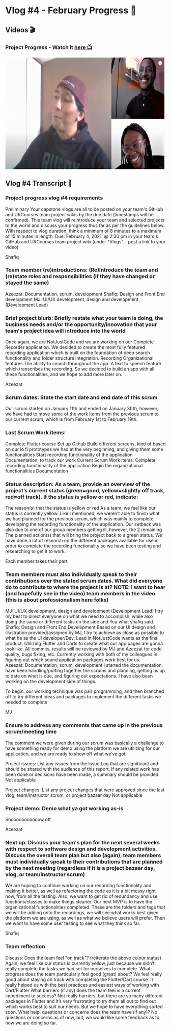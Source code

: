 # Vlog #4 - February Progress :movie_camera:

## Videos :clapper:

### Project Progress - Watch it [here :tv:](https://www.youtube.com/watch?v=72oQbTF8Z2M&list=PLYe3W-KlyGmhn3UW-h5u9xt7_pnBl_03l&index=7&ab_channel=NotAToaster94)
[<img src="https://github.com/NotJustCode3/The_Complete_Recorder/blob/master/Documentation/Miscellaneous/vlog4_thumbnail.png" width="500" height="350">](https://www.youtube.com/watch?v=72oQbTF8Z2M&list=PLYe3W-KlyGmhn3UW-h5u9xt7_pnBl_03l&index=7&ab_channel=NotAToaster94)

## Vlog #4 Transcript :scroll:

### Project progress vlog #4 requirements
Preliminary
Your capstone vlogs are all to be posted on your team's GitHub and URCourses team project wikis by the due date (timestamps will be confirmed). This team vlog will reintroduce your team and selected projects to the world and discuss your progress thus far as per the guidelines below. With respect to vlog duration, think a minimum of 8 minutes to a maximum of 15 minutes in length.
Due: February 4, 2021, @ 2:30 pm in your team's GitHub and URCourses team project wiki (under "Vlogs" - post a link to your video)
 
Shafiq
### Team member (re)introductions: (Re)Introduce the team and (re)state roles and responsibilities (if they have changed or stayed the same)
Azeezat: Documentation, scrum, development
Shafiq: Design and Front End development
MJ: UI/UX development, design and development (Development Lead)
 
### Brief project blurb: Briefly restate what your team is doing, the business needs and/or the opportunity/innovation that your team's project idea will introduce into the world
Once again, we are NotJustCode and we are working on our Complete Recorder application. 
We decided to create the most fully featured recording application which is built on the foundation of deep search functionality and folder structure  integration.
Recording
Organizational features
The ability to search throughout the app.
A text to speech feature which transcribes the recording.
So we decided to build an app with all these functionalities, and we hope to add more later on.
 
Azeezat
### Scrum dates: State the start date and end date of this scrum
Our scrum started on January 11th and ended on January 30th, however, we have had to move some of the work items from the previous scrum to our current scrum, which is from February 1st to February 19th.
 
### Last Scrum Work items:
Complete Flutter course
Set up Github
Build different screens, kind of based on our lo fi prototypes we had at the very beginning, and giving them some functionalities
Start recording functionality of the application
Documentation, to track our work
Current Scrum Work items:
Complete recording functionality of the application
Begin the organizational functionalities
Documentation
 
### Status description: As a team, provide an overview of the project’s current status (green=good, yellow=slightly off track, red=off track). If the status is yellow or red, indicate:
The reason(s) that the status is yellow or red
As a team, we feel like our status is currently yellow. Like I mentioned, we weren’t able to finish what we had planned for the previous scrum, which was mainly to complete developing the recording functionality of the application.
Our setback was also due to one of our group members getting ill, however, the 2 remaining
The planned action(s) that will bring the project back to a green status.
We have done a lot of research on the different packages available for use in order to complete the recording functionality so we have been testing and researching to get it to work. 
 
Each member takes their part
### Team members must also individually speak to their contributions over the stated scrum dates. What did everyone do to contribute to where the project is at? NOTE: I want to hear (and hopefully see in the video) team members in the video (this is about professionalism here folks)
MJ: UI/UX development, design and development (Development Lead)
I try my best to direct everyone on what we need to accomplish, while also doing the same or different tasks on the side and Yea what shafiq said.
Shafiq: Design and Front End Development
Based on our UI design and illustration provided/assigned by MJ, I try to achieve as close as possible to what he as the UI developer/Dev. Lead in NotJustCode wants as the final product. Utilizing Flutter and Darts to create what our app pages are gonna look like.  All commits, results will be reviewed by  MJ and Azeezat for code quality, bugs fixing, etc. Currently working with both of my colleagues in figuring out which sound application packages work best for us.             
Azeezat: Documentation, scrum, development
I started the documentation, have been handling/putting together the scrums and planning, getting us up to date on what is due, and figuring out expectations. I have also been working on the development side of things.
 
To begin, our working technique was pair programming, and then branched off to try different ideas and packages to implement the different tasks we needed to complete
 
MJ
### Ensure to address any comments that came up in the previous scrum/meeting time
The comment we were given during our scrum was basically a challenge to have something ready for demo using the platform we are utilizing for our application, and we are ready to show off what we’ve got.
 
Project issues: List any issues from the Issue Log that are significant and should be shared with the audience of this report. If any related work has been done or decisions have been made, a summary should be provided.
Not applicable
 
Project changes: List any project changes that were approved since the last vlog, team/instructor scrum, or project bazaar day
Not applicable
 
### Project demo: Demo what ya got working as-is
Shooooooooooow off
 
Azeezat
### Next up: Discuss your team's plan for the next several weeks with respect to software design and development activities. Discuss the overall team plan but also (again), team members must individually speak to their contributions that are planned by the next meeting (regardless if it is a project bazaar day, vlog, or team/instructor scrum)
We are hoping to continue working on our recording functionality and making it better, as well as refactoring the code as it is a bit messy right now, from all the testing. Also, we want to get rid of redundancy and use functions/classes to make things cleaner. Our next MVP is to have the organizational functionalities completed. These are the folders and tags that we will be adding onto the recordings, we will see what works best given the platform we are using, as well as what we believe users will prefer. Then we want to have some user testing to see what they think so far.
 
Shafiq
### Team reflection
Discuss:
Does the team feel "on track"? (reiterate the above colour status)
Again, we feel like our status is currently yellow, just because we didn’t really complete the tasks we had set for ourselves to complete.
What progress does the team particularly feel good (great) about?
We feel really good about staying on track with completing the Flutter/Dart course. It really helped us with the best practices and easiest ways of working with Dart/Flutter
What barriers (if any) does the team feel is a current impediment to success?
Not really barriers, but there are so many different packages in Flutter and it’s very frustrating to try them all out to find out which works best to suit our needs. But we hope to have everything sorted soon.
What help, questions or concerns does the team have (if any)?
No questions or concerns as of now, but, we would like some feedback as to how we are doing so far.
